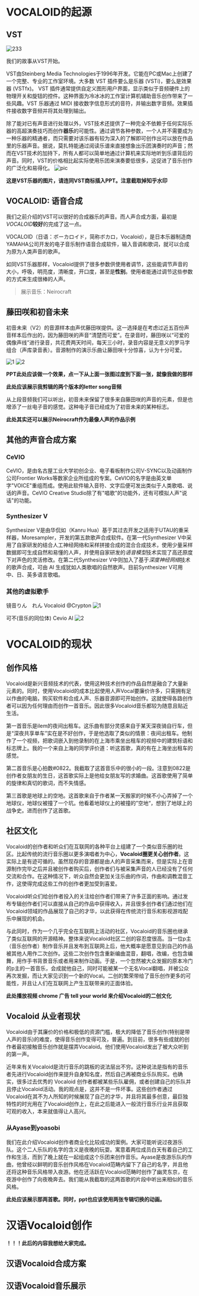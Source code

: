 
# VOCALOID的起源
## VST
![233](https://github.com/SiberiaCat00/MusicAppr/blob/main/files/Pasted%20image%2020240507225209.png)

我们的故事从VST开始。

VST由Steinberg Media Technologies于1996年开发。它能在PC或Mac上创建了一个完整、专业的工作室环境。大多数 VST 插件要么是乐器 (VSTi)，要么是效果器 (VSTfx)。 VST 插件通常提供自定义图形用户界面，显示类似于音频硬件上的物理开关和旋钮的控件。这种界面为冷冰冰的工作室计算机辅助音乐创作带来了一些风趣。VST 乐器通过 MIDI 接收数字信息形式的音符，并输出数字音频。效果插件接收数字音频并将其处理到输出。 

除了能对已有声音进行处理以外，VST技术还提供了一种完全不依赖于任何实际乐器的高超演奏技巧而创作**器乐**的可能性。通过调节各种参数，一个人并不需要成为一种乐器的精通者，而只需要对该乐器有较为深入的了解即可创作出可以放在作品里的乐器声音。据说，莫扎特能通过阅读乐谱来直接想象出乐团演奏时的声音；然而在VST技术的加持下，所有人都可以简单地通过计算机来实际地听到乐谱背后的声音。同时，VST的价格相比起实际使用乐团来演奏要低很多，这促进了音乐创作的广泛化和易得化。
![pic](https://github.com/SiberiaCat00/MusicAppr/blob/main/files/Pasted%20image%2020240507231240.png)

**这是VST乐器的图片，请连同VST商标插入PPT。注意截取掉知乎水印**

## VOCALOID: 语音合成

我们之前介绍的VST可以很好的合成器乐的声音。而人声合成方面，最初是*VOCALOID***较好**的完成了这一点。

VOCALOID（日语：ボーカロイド，简称ボカロ，Vocaloid），是日本乐器制造商YAMAHA公司开发的电子音乐制作语音合成软件，输入音调和歌词，就可以合成为原为人类声音的歌声。

如同VST乐器那样，Vocaloid提供了很多参数供使用者调节，这些能调节声音的大小，呼吸，明亮度，清晰度，开口度，甚至是**性别**。使用者能通过调节这些参数的方式来生成很棒的人声。

>展示音乐：Neirocraft


## 藤田咲和初音未来


初音未来（V2）的音源样本由声优藤田咲提供。这一选择是在考虑过近五百份声音样本后作出的，因为藤田咲的声音“清楚而可爱”。在录音时，藤田咲以“可爱的偶像声线”进行录音，共花费两天时间，每天三小时，录音内容是无意义的罗马字组合（声库录音表）。音源制作的演示乐曲让藤田咲十分惊喜，认为十分可爱。

![1](https://github.com/SiberiaCat00/MusicAppr/blob/main/files/Pasted%20image%2020240507232447.png)
![2](https://github.com/SiberiaCat00/MusicAppr/blob/main/files/Pasted%20image%2020240507232451.png)

**PPT此处应该做一个效果，点一下从上面一张图过度到下面一张，就像我做的那样**

**此处应该展示我剪辑的两个版本的letter song音频**

从上段音频我们可以听出，初音未来保留了很多来自藤田咲的声音的元素，但是也增添了一丝电子音的感觉。这种电子音已经成为了初音未来的某种标志。

**此处其实还可以展示Neirocraft作为最像人声的作品示例**

## 其他的声音合成方案

### CeVIO
CeVIO，是由名古屋工业大学初创企业、电子看板制作公司V-SYNC以及动画制作公司Frontier Works等数家企业所组成的专案。CeVIO的名字是由英文单字"VOICE"重组而成。使用此软件输入音符、文字后便可发出类似于人类歌唱、说话的声音。CeVIO Creative Studio除了有"唱歌"的功能外，还有可模拟人声"说话"的功能。

### Synthesizer V
Synthesizer V是由华侃如（Kanru Hua）基于其过去开发之适用于UTAU的重采样器，Moresampler，开发的第五款歌声合成软件。在第一代Synthesizer V中采用了自家研发的结合人工神经网络和采样拼接合成的混合合成技术，使用少量采样数据即可生成自然和易懂的人声，并使用自家研发的*语音模型*技术实现了高还原度下对声色的灵活修改。在第二代Synthesizer V中则加入了基于*深度神经网络*技术的歌声合成，可由 AI 生成犹如人类歌唱的自然歌声。目前Synthesizer V可用中、日、英多语言歌唱。

### 其他的虚拟歌手
镜音りん　れん
Vocaloid
@Crypton
![1](https://github.com/SiberiaCat00/MusicAppr/blob/main/files/Pasted%20image%2020240507233414.png)



可不(音乐的同位体)
Cevio AI
![2](https://github.com/SiberiaCat00/MusicAppr/blob/main/files/Pasted%20image%2020240507233728.png)

# VOCALOID的现状


## 创作风格

Vocaloid是新兴音频技术的代表，使用这种技术创作的作品自然是融合了大量新元素的。同时，使用Vocaloid的成本比起使用人声Vocal要廉价许多，只需拥有足以作曲的电脑，购买软件和合成人声、乐器音源即可开始创作。这就使得各路创作者可以因为任何理由而创作一首音乐。因此很多Vocaloid音乐都较为随意且贴近生活。

第一首音乐是ilem的夜间出租车。这乐曲有部分灵感来自于某天深夜骑自行车，但是“深夜共享单车”实在是不好创作，于是他选取了类似的情景：夜间出租车。他制作了一个视频，把歌词嵌入到他录制的在上海市乘坐出租车的视频中的建筑标语和标志牌上。我的一个来自上海的同学评价道：听这首歌，真的有在上海坐出租车的感觉。

第二首音乐是心拍数#0822。我截取了这首音乐中的很小的一段。注意到0822是创作者女朋友的生日，这首歌实际上是他给女朋友写的求婚曲。这首歌使用了简单的旋律和真切的歌词，而不失情感。

第三首歌是地球上的空地。这首歌来自于作者某一天搬家的时候不小心弄掉了一个地球仪，地球仪被撞了一个坑。他看着地球仪上的被撞的”空地“，想到了地球上的战争史。进而创作了这首歌。

## 社区文化

Vocaloid的创作者和听众们在互联网的各种平台上组建了一个类似音乐圈的社区。比起传统的流行音乐圈以更多演唱者为中心，**Vocaloid圈更关心创作者**。这实际上是有迹可循的。虽然现存的音源都是由人的声音采集而来，但是实际上在音源制作完毕之后并且被创作者购买后，创作者们与被采集声音的人已经没有了任何交流和合作。在这种情况下，听众自然会更加关注乐曲的作词，作曲和调教混音工作，这使得完成这些工作的创作者更加受到喜爱。

Vocaloid听众们给创作者投入的关注给创作者们带来了许多正面的影响。通过发布专辑创作者们可以直接从自己的作品中获得收入，并且很多创作者们通过他们在Vocaloid领域的作品展现了自己的才华，以此获得在传统流行音乐和影视游戏配乐中展现的机会。

与此同时，作为一个几乎完全在互联网上活动的社区，Vocaloid的音乐圈也继承了类似互联网的开源精神。整体来说Vocaloid社区二创的容忍度很高。当一位p主（音乐创作者）制作音乐并且发布到互联网上后，他大概率是愿意见到自己的作品被其他人用作二次创作。这些二次创作包含重新编曲混音，翻唱，改编，也包含编舞，用作手书背景音乐或者用来制作动画。于是，一个忽然被大众发掘的原本冷门的p主的一首音乐，会成就他自己，同时可能被某一个无名Vocal翻唱，并被公众再次发掘，而让大家见识到一个新的Vocal。二创的繁荣带给了音乐创作更多的可能性，并且让人们在互联网上产生互联带来的正面体验。


**此处播放视频 chrome 广告 tell your world 来介绍Vocaloid的二创文化**


## Vocaloid 从业者现状


Vocaloid由于其廉价的价格和极低的资源门槛，极大的降低了音乐创作(特别是带人声的音乐)的难度，使得音乐创作变得可及，普遍。到目前，很多有些成就的创作者最初接触音乐创作就是摆弄Vocaloid。他们使用Vocaloid发出了被大众听到的第一声。

近年来有关Vocaloid是流行音乐的跳板的说法层出不穷。这种说法是指有的音乐者先进行Vocaloid创作来提升自身知名度，然后自己再被商业乐队购买。也确实，很多过去优秀的 Vocaloid 创作者都被某些乐队雇佣，或者创建自己的乐队并且停止Vocaloid活动。我的观点是，这并不是一件坏事。这些创作者通过Vocaloid在其不为人所知的时候展现了自己的才华，并且将其最多创意，最巨独特性的时光用在了Vocaloid创作上，在此之后能进入一般流行音乐行业并且获取可观的收入，本来就值得让人高兴。
### 从Ayase到yoasobi
我们在此介绍Vocaloid创作者商业化比较成功的案例。大家可能听说过夜游乐队。这个二人乐队的名字的含义是夜晚的玩耍。寓意着两位成员白天有着自己的工作和生活，而到了晚上就在一起组成这个乐团来创作音乐。Ayase是夜游乐队的作曲，他曾经以鲜明的音乐创作风格在Vocaloid范畴内留下了自己的名字，并且他还将这种音乐风格带入夜游。他在还活跃在Vocaloid范畴时创作了幽灵东京，在夜游中创作了向夜晚奔去。我们能从我截取的这两首歌的片段中听出来相似的音乐风格。

**此处应该展示那两首歌。同时，ppt也应该使用两张专辑切换的动画。**

# 汉语Vocaloid创作
**！！！此后的内容我想给大家完成。**


## 汉语Vocaloid合成方案




## 汉语Vocaloid音乐展示




